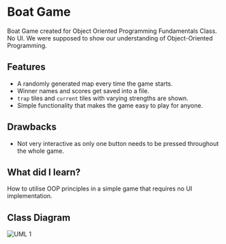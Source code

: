 # Boat Game
 Boat Game created for Object Oriented Programming Fundamentals Class. No UI. We were supposed to show our understanding of Object-Oriented Programming.
## Features
- A randomly generated map every time the game starts.
- Winner names and scores get saved into a file.
- `trap` tiles and `current` tiles with varying strengths are shown.
- Simple functionality that makes the game easy to play for anyone.
## Drawbacks
- Not very interactive as only one button needs to be pressed throughout the whole game.
## What did I learn?
How to utilise OOP principles in a simple game that requires no UI implementation.
## Class Diagram
![UML 1](https://github.com/xiawi/Boat-Game/assets/122159364/5fa1d6cc-3021-4e6f-b737-dd4d2e754398)
